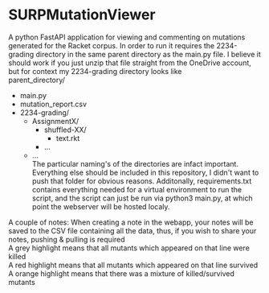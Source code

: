 # SURPMutationViewer

A python FastAPI application for viewing and commenting on mutations generated for the Racket corpus. In order to run it requires the 2234-grading directory in the same parent directory as the main.py file. I believe it should work if you just unzip that file straight from the OneDrive account, but for context my 2234-grading directory looks like\
parent_directory/

- main.py
- mutation_report.csv
- 2234-grading/
    - AssignmentX/
        - shuffled-XX/
            - text.rkt
        - ...
    - ...
\
The particular naming's of the directories are infact important. Everything else should be included in this repository, I didn't want to push that folder for obvious reasons. Additonally, requirements.txt contains everything needed for a virtual environment to run the script, and the script can just be run via python3 main.py, at which point the webserver will be hosted localy.

A couple of notes: When creating a note in the webapp, your notes will be saved to the CSV file containing all the data, thus, if you wish to share your notes, pushing & pulling is required\
A grey highlight means that all mutants which appeared on that line were killed\
A red highlight means that all mutants which appeared on that line survived\
A orange highlight means that there was a mixture of killed/survived mutants
